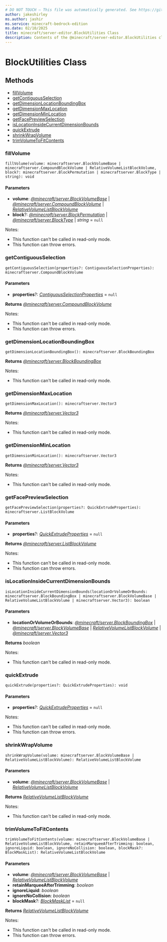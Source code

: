 ```yaml
---
# DO NOT TOUCH — This file was automatically generated. See https://github.com/mojang/minecraftapidocsgenerator to modify descriptions, examples, etc.
author: jakeshirley
ms.author: jashir
ms.service: minecraft-bedrock-edition
ms.date: 02/10/2025
title: minecraft/server-editor.BlockUtilities Class
description: Contents of the @minecraft/server-editor.BlockUtilities class.
---
```

# BlockUtilities Class

## Methods
- [fillVolume](#fillvolume)
- [getContiguousSelection](#getcontiguousselection)
- [getDimensionLocationBoundingBox](#getdimensionlocationboundingbox)
- [getDimensionMaxLocation](#getdimensionmaxlocation)
- [getDimensionMinLocation](#getdimensionminlocation)
- [getFacePreviewSelection](#getfacepreviewselection)
- [isLocationInsideCurrentDimensionBounds](#islocationinsidecurrentdimensionbounds)
- [quickExtrude](#quickextrude)
- [shrinkWrapVolume](#shrinkwrapvolume)
- [trimVolumeToFitContents](#trimvolumetofitcontents)

### **fillVolume**
`
fillVolume(volume: minecraftserver.BlockVolumeBase | minecraftserver.CompoundBlockVolume | RelativeVolumeListBlockVolume, block?: minecraftserver.BlockPermutation | minecraftserver.BlockType | string): void
`

#### **Parameters**
- **volume**: [*@minecraft/server.BlockVolumeBase*](../../../scriptapi/minecraft/server/BlockVolumeBase.md) | [*@minecraft/server.CompoundBlockVolume*](../../../scriptapi/minecraft/server/CompoundBlockVolume.md) | [*RelativeVolumeListBlockVolume*](RelativeVolumeListBlockVolume.md)
- **block**?: [*@minecraft/server.BlockPermutation*](../../../scriptapi/minecraft/server/BlockPermutation.md) | [*@minecraft/server.BlockType*](../../../scriptapi/minecraft/server/BlockType.md) | *string* = `null`
  
Notes:
- This function can't be called in read-only mode.
- This function can throw errors.

### **getContiguousSelection**
`
getContiguousSelection(properties?: ContiguousSelectionProperties): minecraftserver.CompoundBlockVolume
`

#### **Parameters**
- **properties**?: [*ContiguousSelectionProperties*](ContiguousSelectionProperties.md) = `null`

**Returns** [*@minecraft/server.CompoundBlockVolume*](../../../scriptapi/minecraft/server/CompoundBlockVolume.md)
  
Notes:
- This function can't be called in read-only mode.
- This function can throw errors.

### **getDimensionLocationBoundingBox**
`
getDimensionLocationBoundingBox(): minecraftserver.BlockBoundingBox
`

**Returns** [*@minecraft/server.BlockBoundingBox*](../../../scriptapi/minecraft/server/BlockBoundingBox.md)
  
Notes:
- This function can't be called in read-only mode.

### **getDimensionMaxLocation**
`
getDimensionMaxLocation(): minecraftserver.Vector3
`

**Returns** [*@minecraft/server.Vector3*](../../../scriptapi/minecraft/server/Vector3.md)
  
Notes:
- This function can't be called in read-only mode.

### **getDimensionMinLocation**
`
getDimensionMinLocation(): minecraftserver.Vector3
`

**Returns** [*@minecraft/server.Vector3*](../../../scriptapi/minecraft/server/Vector3.md)
  
Notes:
- This function can't be called in read-only mode.

### **getFacePreviewSelection**
`
getFacePreviewSelection(properties?: QuickExtrudeProperties): minecraftserver.ListBlockVolume
`

#### **Parameters**
- **properties**?: [*QuickExtrudeProperties*](QuickExtrudeProperties.md) = `null`

**Returns** [*@minecraft/server.ListBlockVolume*](../../../scriptapi/minecraft/server/ListBlockVolume.md)
  
Notes:
- This function can't be called in read-only mode.
- This function can throw errors.

### **isLocationInsideCurrentDimensionBounds**
`
isLocationInsideCurrentDimensionBounds(locationOrVolumeOrBounds: minecraftserver.BlockBoundingBox | minecraftserver.BlockVolumeBase | RelativeVolumeListBlockVolume | minecraftserver.Vector3): boolean
`

#### **Parameters**
- **locationOrVolumeOrBounds**: [*@minecraft/server.BlockBoundingBox*](../../../scriptapi/minecraft/server/BlockBoundingBox.md) | [*@minecraft/server.BlockVolumeBase*](../../../scriptapi/minecraft/server/BlockVolumeBase.md) | [*RelativeVolumeListBlockVolume*](RelativeVolumeListBlockVolume.md) | [*@minecraft/server.Vector3*](../../../scriptapi/minecraft/server/Vector3.md)

**Returns** *boolean*
  
Notes:
- This function can't be called in read-only mode.

### **quickExtrude**
`
quickExtrude(properties?: QuickExtrudeProperties): void
`

#### **Parameters**
- **properties**?: [*QuickExtrudeProperties*](QuickExtrudeProperties.md) = `null`
  
Notes:
- This function can't be called in read-only mode.
- This function can throw errors.

### **shrinkWrapVolume**
`
shrinkWrapVolume(volume: minecraftserver.BlockVolumeBase | RelativeVolumeListBlockVolume): RelativeVolumeListBlockVolume
`

#### **Parameters**
- **volume**: [*@minecraft/server.BlockVolumeBase*](../../../scriptapi/minecraft/server/BlockVolumeBase.md) | [*RelativeVolumeListBlockVolume*](RelativeVolumeListBlockVolume.md)

**Returns** [*RelativeVolumeListBlockVolume*](RelativeVolumeListBlockVolume.md)
  
Notes:
- This function can't be called in read-only mode.

### **trimVolumeToFitContents**
`
trimVolumeToFitContents(volume: minecraftserver.BlockVolumeBase | RelativeVolumeListBlockVolume, retainMarqueeAfterTrimming: boolean, ignoreLiquid: boolean, ignoreNoCollision: boolean, blockMask?: BlockMaskList): RelativeVolumeListBlockVolume
`

#### **Parameters**
- **volume**: [*@minecraft/server.BlockVolumeBase*](../../../scriptapi/minecraft/server/BlockVolumeBase.md) | [*RelativeVolumeListBlockVolume*](RelativeVolumeListBlockVolume.md)
- **retainMarqueeAfterTrimming**: *boolean*
- **ignoreLiquid**: *boolean*
- **ignoreNoCollision**: *boolean*
- **blockMask**?: [*BlockMaskList*](BlockMaskList.md) = `null`

**Returns** [*RelativeVolumeListBlockVolume*](RelativeVolumeListBlockVolume.md)
  
Notes:
- This function can't be called in read-only mode.
- This function can throw errors.
